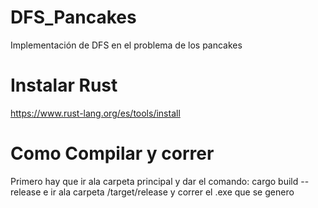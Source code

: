 # DFS_Pancakes
Implementación de DFS en el problema de los pancakes
# Instalar Rust
https://www.rust-lang.org/es/tools/install

# Como Compilar y correr
Primero hay que ir ala carpeta principal y dar el comando:
cargo build --release
e ir ala carpeta /target/release y correr el .exe que se genero
